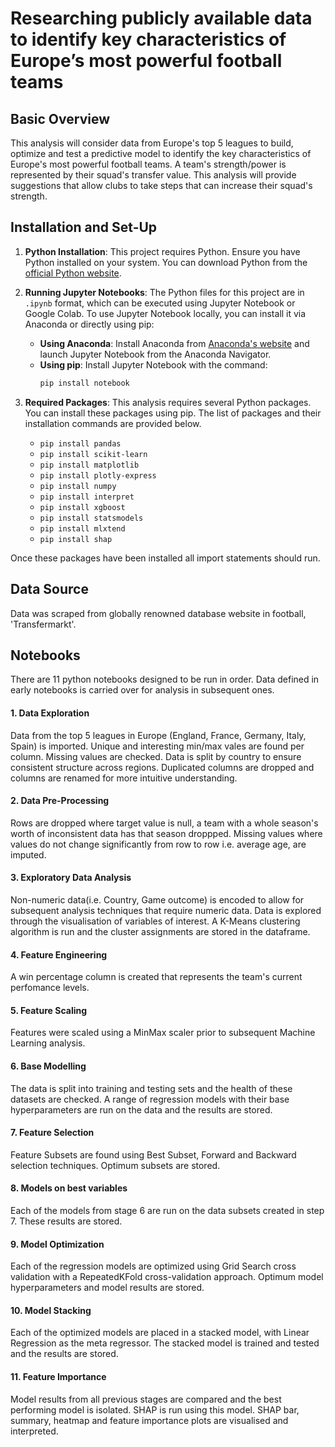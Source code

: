 # Researching publicly available data to identify key characteristics of Europe’s most powerful football teams

## Basic Overview

This analysis will consider data from Europe's top 5 leagues to build, optimize and test a predictive model to identify the key characteristics of Europe's most powerful football teams. A team's strength/power is represented by their squad's transfer value. This analysis will provide suggestions that allow clubs to take steps that can increase their squad's strength.


## Installation and Set-Up

1. **Python Installation**: This project requires Python. Ensure you have Python installed on your system. You can download Python from the [official Python website](https://www.python.org/downloads/).

2. **Running Jupyter Notebooks**: The Python files for this project are in `.ipynb` format, which can be executed using Jupyter Notebook or Google Colab. To use Jupyter Notebook locally, you can install it via Anaconda or directly using pip:
   - **Using Anaconda**: Install Anaconda from [Anaconda's website](https://www.anaconda.com/products/distribution) and launch Jupyter Notebook from the Anaconda Navigator.
   - **Using pip**: Install Jupyter Notebook with the command:
     ```bash
     pip install notebook
     ```
     
3. **Required Packages**: This analysis requires several Python packages. You can install these packages using pip. The list of packages and their installation commands are provided below.

   - `pip install pandas`
   - `pip install scikit-learn`
   - `pip install matplotlib`
   - `pip install plotly-express`
   - `pip install numpy`
   - `pip install interpret`
   - `pip install xgboost`
   - `pip install statsmodels`
   - `pip install mlxtend`
   - `pip install shap`
      
Once these packages have been installed all import statements should run.

## Data Source

Data was scraped from globally renowned database website in football, 'Transfermarkt'.

## Notebooks

There are 11 python notebooks designed to be run in order. Data defined in early notebooks is carried over for analysis in subsequent ones. 

#### 1. Data Exploration 
Data from the top 5 leagues in Europe (England, France, Germany, Italy, Spain) is imported. Unique and interesting min/max vales are found per column. Missing values are checked. 
Data is split by country to ensure consistent structure across regions.
Duplicated columns are dropped and columns are renamed for more intuitive understanding. 
#### 2. Data Pre-Processing
Rows are dropped where target value is null, a team with a whole season's worth of inconsistent data has that season droppped. 
Missing values where values do not change significantly from row to row i.e. average age, are imputed. 
#### 3. Exploratory Data Analysis 
Non-numeric data(i.e. Country, Game outcome) is encoded to allow for subsequent analysis techniques that require numeric data. 
Data is explored through the visualisation of variables of interest. 
A K-Means clustering algorithm is run and the cluster assignments are stored in the dataframe. 
#### 4. Feature Engineering
A win percentage column is created that represents the team's current perfomance levels. 
#### 5. Feature Scaling
Features were scaled using a MinMax scaler prior to subsequent Machine Learning analysis. 
#### 6. Base Modelling
The data is split into training and testing sets and the health of these datasets are checked. 
A range of regression models with their base hyperparameters are run on the data and the results are stored.
#### 7. Feature Selection 
Feature Subsets are found using Best Subset, Forward and Backward selection techniques. Optimum subsets are stored.
#### 8. Models on best variables
Each of the models from stage 6 are run on the data subsets created in step 7. These results are stored. 
#### 9. Model Optimization 
Each of the regression models are optimized using Grid Search cross validation with a RepeatedKFold cross-validation approach. 
Optimum model hyperparameters and model results are stored. 
#### 10. Model Stacking 
Each of the optimized models are placed in a stacked model, with Linear Regression as the meta regressor. The stacked model is trained and tested and the results are stored. 
#### 11. Feature Importance
Model results from all previous stages are compared and the best performing model is isolated. SHAP is run using this model. SHAP bar, summary, heatmap and feature importance plots are visualised and interpreted. 


